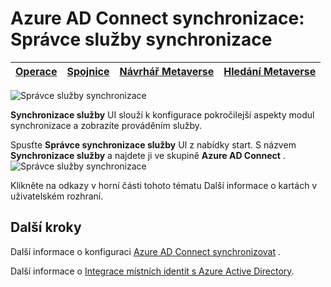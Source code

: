 <properties
    pageTitle="Azure AD Connect synchronizace: synchronizace služby UI | Microsoft Azure"
    description="Je třeba porozumět Správce služby synchronizace pro Azure AD Connect."
    services="active-directory"
    documentationCenter=""
    authors="andkjell"
    manager="femila"
    editor=""/>

<tags
    ms.service="active-directory"
    ms.workload="identity"
    ms.tgt_pltfrm="na"
    ms.devlang="na"
    ms.topic="article"
    ms.date="09/07/2016"
    ms.author="billmath"/>


# <a name="azure-ad-connect-sync-synchronization-service-manager"></a>Azure AD Connect synchronizace: Správce služby synchronizace

[Operace](active-directory-aadconnectsync-service-manager-ui-operations.md) | [Spojnice](active-directory-aadconnectsync-service-manager-ui-connectors.md) | [Návrhář Metaverse](active-directory-aadconnectsync-service-manager-ui-mvdesigner.md) | [Hledání Metaverse](active-directory-aadconnectsync-service-manager-ui-mvsearch.md)
--- | --- | --- | ---

![Správce služby synchronizace](./media/active-directory-aadconnectsync-service-manager-ui/ssmui.png)

**Synchronizace služby** UI slouží k konfigurace pokročilejší aspekty modul synchronizace a zobrazíte prováděním služby.

Spusťte **Správce synchronizace služby** UI z nabídky start. S názvem **Synchronizace služby** a najdete ji ve skupině **Azure AD Connect** .  
![Správce služby synchronizace](./media/active-directory-aadconnectsync-service-manager-ui/startmenu.png)

Klikněte na odkazy v horní části tohoto tématu Další informace o kartách v uživatelském rozhraní.

## <a name="next-steps"></a>Další kroky
Další informace o konfiguraci [Azure AD Connect synchronizovat](active-directory-aadconnectsync-whatis.md) .

Další informace o [Integrace místních identit s Azure Active Directory](active-directory-aadconnect.md).
